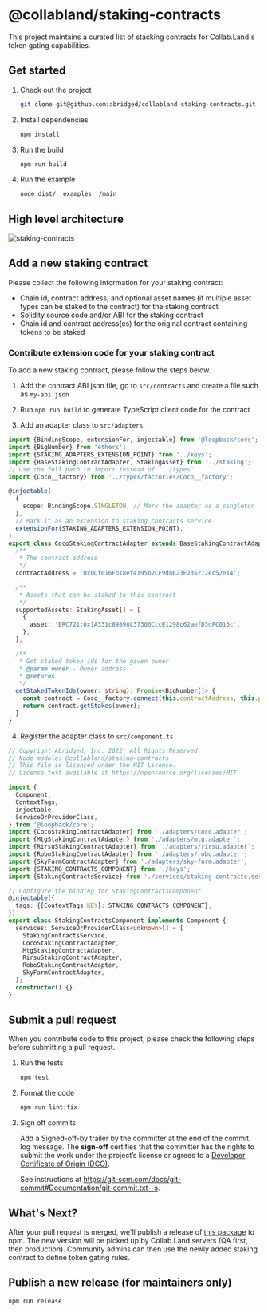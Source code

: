 # @collabland/staking-contracts

This project maintains a curated list of stacking contracts for Collab.Land's
token gating capabilities.

## Get started

1. Check out the project

   ```sh
   git clone git@github.com:abridged/collabland-staking-contracts.git
   ```

2. Install dependencies

   ```sh
   npm install
   ```

3. Run the build

   ```sh
   npm run build
   ```

4. Run the example

   ```sh
   node dist/__examples__/main
   ```

## High level architecture

![staking-contracts](docs/collabland-staking-contracts.png)

## Add a new staking contract

Please collect the following information for your staking contract:

- Chain id, contract address, and optional asset names (if multiple asset types
  can be staked to the contract) for the staking contract
- Solidity source code and/or ABI for the staking contract
- Chain id and contract address(es) for the original contract containing tokens
  to be staked

### Contribute extension code for your staking contract

To add a new staking contract, please follow the steps below.

1. Add the contract ABI json file, go to `src/contracts` and create a file such
   as `my-abi.json`

2. Run `npm run build` to generate TypeScript client code for the contract

3. Add an adapter class to `src/adapters`:

```ts
import {BindingScope, extensionFor, injectable} from '@loopback/core';
import {BigNumber} from 'ethers';
import {STAKING_ADAPTERS_EXTENSION_POINT} from '../keys';
import {BaseStakingContractAdapter, StakingAsset} from '../staking';
// Use the full path to import instead of `../types`
import {Coco__factory} from '../types/factories/Coco__factory';

@injectable(
  {
    scope: BindingScope.SINGLETON, // Mark the adapter as a singleton
  },
  // Mark it as an extension to staking contracts service
  extensionFor(STAKING_ADAPTERS_EXTENSION_POINT),
)
export class CocoStakingContractAdapter extends BaseStakingContractAdapter {
  /**
   * The contract address
   */
  contractAddress = '0x0Df016Fb18ef4195b2CF9d8623E236272ec52e14';

  /**
   * Assets that can be staked to this contract
   */
  supportedAssets: StakingAsset[] = [
    {
      asset: 'ERC721:0x1A331c89898C37300CccE1298c62aefD3dFC016c',
    },
  ];

  /**
   * Get staked token ids for the given owner
   * @param owner - Owner address
   * @returns
   */
  getStakedTokenIds(owner: string): Promise<BigNumber[]> {
    const contract = Coco__factory.connect(this.contractAddress, this.provider);
    return contract.getStakes(owner);
  }
}
```

4. Register the adapter class to `src/component.ts`

```ts
// Copyright Abridged, Inc. 2022. All Rights Reserved.
// Node module: @collabland/staking-contracts
// This file is licensed under the MIT License.
// License text available at https://opensource.org/licenses/MIT

import {
  Component,
  ContextTags,
  injectable,
  ServiceOrProviderClass,
} from '@loopback/core';
import {CocoStakingContractAdapter} from './adapters/coco.adapter';
import {MtgStakingContractAdapter} from './adapters/mtg.adapter';
import {RirsuStakingContractAdapter} from './adapters/rirsu.adapter';
import {RoboStakingContractAdapter} from './adapters/robo.adapter';
import {SkyFarmContractAdapter} from './adapters/sky-farm.adapter';
import {STAKING_CONTRACTS_COMPONENT} from './keys';
import {StakingContractsService} from './services/staking-contracts.service';

// Configure the binding for StakingContractsComponent
@injectable({
  tags: {[ContextTags.KEY]: STAKING_CONTRACTS_COMPONENT},
})
export class StakingContractsComponent implements Component {
  services: ServiceOrProviderClass<unknown>[] = [
    StakingContractsService,
    CocoStakingContractAdapter,
    MtgStakingContractAdapter,
    RirsuStakingContractAdapter,
    RoboStakingContractAdapter,
    SkyFarmContractAdapter,
  ];
  constructor() {}
}
```

## Submit a pull request

When you contribute code to this project, please check the following steps
before submitting a pull request.

1.  Run the tests

    ```sh
    npm test
    ```

2.  Format the code

    ```sh
    npm run lint:fix
    ```

3.  Sign off commits

    Add a Signed-off-by trailer by the committer at the end of the commit log
    message. The **sign-off** certifies that the committer has the rights to
    submit the work under the project’s license or agrees to a
    [Developer Certificate of Origin (DCO)](http://developercertificate.org).

    See instructions at
    https://git-scm.com/docs/git-commit#Documentation/git-commit.txt--s.

## What's Next?

After your pull request is merged, we'll publish a release of
[this package](https://www.npmjs.com/package/@collabland/staking-contracts) to
npm. The new version will be picked up by Collab.Land servers (QA first, then
production). Community admins can then use the newly added staking contract to
define token gating rules.

## Publish a new release (for maintainers only)

```sh
npm run release
```


